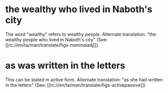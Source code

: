 # the wealthy who lived in Naboth's city

The word "wealthy" refers to wealthy people. Alternate translation: "the wealthy people who lived in Naboth's city" (See: [[rc://en/ta/man/translate/figs-nominaladj]])

# as was written in the letters

This can be stated in active form. Alternate translation: "as she had written in the letters" (See: [[rc://en/ta/man/translate/figs-activepassive]])

